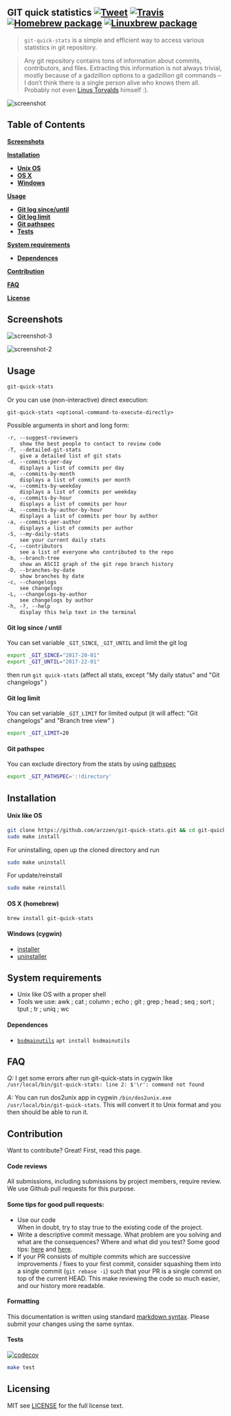 
## GIT quick statistics [![Tweet](https://img.shields.io/twitter/url/http/shields.io.svg?style=social)](https://twitter.com/intent/tweet?text=Simple%20and%20efficient%20way%20to%20access%20various%20statistics%20in%20git%20repository&url=https://github.com/arzzen/git-quick-stat&via=arzzen&hashtags=git,stats,tool,statistics,developers) [![Travis](https://api.travis-ci.org/arzzen/git-quick-stats.svg?branch=master)](https://travis-ci.org/arzzen/git-quick-stats) [![Homebrew package](https://repology.org/badge/version-for-repo/homebrew/git-quick-stats.svg)](http://braumeister.org/formula/git-quick-stats) [![Linuxbrew package](https://repology.org/badge/version-for-repo/linuxbrew/git-quick-stats.svg)](https://repology.org/metapackage/git-quick-stats/packages)

> `git-quick-stats` is a simple and efficient way to access various statistics in git repository.

> Any git repository contains tons of information about commits, contributors, and files.  Extracting this information is not  always trivial, mostly because of a gadzillion options to a gadzillion git commands – I don’t think there is a single person  alive who knows them all.  Probably not even [Linus Torvalds](https://github.com/torvalds) himself :).

![screenshot](https://user-images.githubusercontent.com/6382002/52440487-86acde00-2b1e-11e9-9bb4-ca42ce2d0fc0.png)


## Table of Contents

[**Screenshots**](#screenshots)

[**Installation**](#installation)
* [**Unix OS**](#unix-like-os)
* [**OS X**](#os-x-homebrew)
* [**Windows**](#windows-cygwin)

[**Usage**](#usage)
* [**Git log since/until**](#git-log-since-until)
* [**Git log limit**](#git-log-limit)
* [**Git pathspec**](#git-pathspec)
* [**Tests**](#tests)

[**System requirements**](#system-requirements)
* [**Dependences**](#dependences)

[**Contribution**](#contribution)

[**FAQ**](#faq)

[**License**](#licensing)


## Screenshots

![screenshot-3](https://user-images.githubusercontent.com/6382002/52440631-f6bb6400-2b1e-11e9-98f4-2a75c8fc8435.png)

![screenshot-2](https://user-images.githubusercontent.com/6382002/52440598-db505900-2b1e-11e9-8f4a-bb8c55757c62.png)


## Usage

```bash
git-quick-stats
```

Or you can use (non-interactive) direct execution:

`git-quick-stats <optional-command-to-execute-directly>`

Possible arguments in short and long form:

```
-r, --suggest-reviewers
    show the best people to contact to review code
-T, --detailed-git-stats
    give a detailed list of git stats
-d, --commits-per-day
    displays a list of commits per day
-m, --commits-by-month
    displays a list of commits per month
-w, --commits-by-weekday
    displays a list of commits per weekday
-o, --commits-by-hour
    displays a list of commits per hour
-A, --commits-by-author-by-hour
    displays a list of commits per hour by author
-a, --commits-per-author
    displays a list of commits per author
-S, --my-daily-stats
    see your current daily stats
-C, --contributors
    see a list of everyone who contributed to the repo
-b, --branch-tree
    show an ASCII graph of the git repo branch history
-D, --branches-by-date
    show branches by date
-c, --changelogs
    see changelogs
-L, --changelogs-by-author
    see changelogs by author
-h, -?, --help
    display this help text in the terminal
```

#### Git log since / until

You can set variable `_GIT_SINCE`, `_GIT_UNTIL` and limit the git log

```bash
export _GIT_SINCE="2017-20-01"
export _GIT_UNTIL="2017-22-01"
```

then run `git quick-stats` (affect all stats, except "My daily status" and "Git changelogs" )


#### Git log limit

You can set variable `_GIT_LIMIT` for limited output (it will affect: "Git changelogs" and "Branch tree view" )

```bash
export _GIT_LIMIT=20
```

#### Git pathspec

You can exclude directory from the stats by using [pathspec](https://git-scm.com/docs/gitglossary#gitglossary-aiddefpathspecapathspec)

```bash
export _GIT_PATHSPEC=':!directory'
```


## Installation

#### Unix like OS

```bash
git clone https://github.com/arzzen/git-quick-stats.git && cd git-quick-stats
sudo make install
```

For uninstalling, open up the cloned directory and run

```bash
sudo make uninstall
```

For update/reinstall

```bash
sudo make reinstall
```

#### OS X (homebrew)

```bash
brew install git-quick-stats
```

#### Windows (cygwin)

* [installer](https://gist.github.com/arzzen/35e09866dfdadf2108b2420045739245)
* [uninstaller](https://gist.github.com/arzzen/21c660014d0663b6c5710014714779d6)


## System requirements

* Unix like OS with a proper shell
* Tools we use: awk ; cat ; column ; echo ; git ; grep ; head ; seq ; sort ; tput ; tr ; uniq ; wc

#### Dependences

* [`bsdmainutils`](https://packages.debian.org/sid/bsdmainutils) `apt install bsdmainutils`

## FAQ

*Q:* I get some errors after run git-quick-stats in cygwin like `/usr/local/bin/git-quick-stats: line 2: $'\r': command not found`

*A:* You can run dos2unix app in cygwin `/bin/dos2unix.exe /usr/local/bin/git-quick-stats`. This will convert it to Unix format and you then should be able to run it.

## Contribution

Want to contribute? Great! First, read this page.

#### Code reviews
All submissions, including submissions by project members, require review.</br>
We use Github pull requests for this purpose.

#### Some tips for good pull requests:
* Use our code </br>
  When in doubt, try to stay true to the existing code of the project.
* Write a descriptive commit message. What problem are you solving and what
  are the consequences? Where and what did you test? Some good tips:
  [here](http://robots.thoughtbot.com/5-useful-tips-for-a-better-commit-message)
  and [here](https://www.kernel.org/doc/Documentation/SubmittingPatches).
* If your PR consists of multiple commits which are successive improvements /
  fixes to your first commit, consider squashing them into a single commit
  (`git rebase -i`) such that your PR is a single commit on top of the current
  HEAD. This make reviewing the code so much easier, and our history more
  readable.

#### Formatting

This documentation is written using standard [markdown syntax](https://help.github.com/articles/markdown-basics/). Please submit your changes using the same syntax.

#### Tests

[![codecov](https://codecov.io/gh/arzzen/git-quick-stats/branch/master/graph/badge.svg)](https://codecov.io/gh/arzzen/git-quick-stats)

```bash
make test
```

## Licensing
MIT see [LICENSE][] for the full license text.

   [read this page]: http://github.com/arzzen/git-quick-stats/blob/master/docs/CONTRIBUTING.md
   [landing page]: http://arzzen.github.io/git-quick-stats
   [LICENSE]: https://github.com/arzzen/git-quick-stats/blob/master/LICENSE


